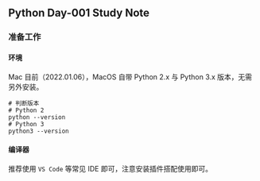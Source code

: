 ## Python Day-001 Study Note

### 准备工作

#### 环境

Mac
目前（2022.01.06），MacOS 自带 Python 2.x 与 Python 3.x 版本，无需另外安装。

```
# 判断版本
# Python 2
python --version
# Python 3
python3 --version
```

#### 编译器

推荐使用 `VS Code` 等常见 IDE 即可，注意安装插件搭配使用即可。
